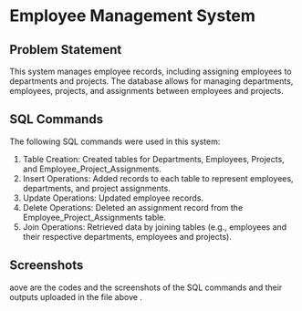  # Employee Management System

   ## Problem Statement
   This system manages employee records, including assigning employees to departments and projects. The database allows for managing departments, employees, projects, and assignments between employees and projects.

   ## SQL Commands
   The following SQL commands were used in this system:
   1. Table Creation: Created tables for Departments, Employees, Projects, and Employee_Project_Assignments.
   2. Insert Operations: Added records to each table to represent employees, departments, and project assignments.
   3. Update Operations: Updated employee records.
   4. Delete Operations: Deleted an assignment record from the Employee_Project_Assignments table.
   5. Join Operations: Retrieved data by joining tables (e.g., employees and their respective departments, employees and projects).

   ## Screenshots
   aove are the codes and the screenshots of the SQL commands and their outputs uploaded in the file above .

